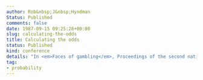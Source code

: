 ```yaml
---
author: Rob&nbsp;J&nbsp;Hyndman
Status: Published
comments: false
date: 1987-09-15 09:25:28+00:00
slug: calculating-the-odds
title: Calculating the odds
status: Published
kind: conference
details: "In <em>Faces of gambling</em>, Proceedings of the second national conference of the National Association for Gambling Studies (1986). ed. Michael Walker. pp.139-152"
tag:
- probability
---
```

